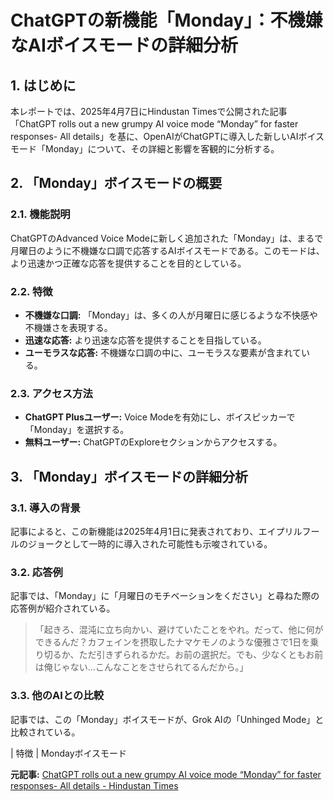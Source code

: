 # ChatGPTの新機能「Monday」：不機嫌なAIボイスモードの詳細分析

## 1. はじめに

本レポートでは、2025年4月7日にHindustan Timesで公開された記事「ChatGPT rolls out a new grumpy AI voice mode “Monday” for faster responses- All details」を基に、OpenAIがChatGPTに導入した新しいAIボイスモード「Monday」について、その詳細と影響を客観的に分析する。

## 2. 「Monday」ボイスモードの概要

### 2.1. 機能説明

ChatGPTのAdvanced Voice Modeに新しく追加された「Monday」は、まるで月曜日のように不機嫌な口調で応答するAIボイスモードである。このモードは、より迅速かつ正確な応答を提供することを目的としている。

### 2.2. 特徴

* **不機嫌な口調:** 「Monday」は、多くの人が月曜日に感じるような不快感や不機嫌さを表現する。
* **迅速な応答:** より迅速な応答を提供することを目指している。
* **ユーモラスな応答:** 不機嫌な口調の中に、ユーモラスな要素が含まれている。

### 2.3. アクセス方法

* **ChatGPT Plusユーザー:** Voice Modeを有効にし、ボイスピッカーで「Monday」を選択する。
* **無料ユーザー:** ChatGPTのExploreセクションからアクセスする。

## 3. 「Monday」ボイスモードの詳細分析

### 3.1. 導入の背景

記事によると、この新機能は2025年4月1日に発表されており、エイプリルフールのジョークとして一時的に導入された可能性も示唆されている。

### 3.2. 応答例

記事では、「Monday」に「月曜日のモチベーションをください」と尋ねた際の応答例が紹介されている。

> 「起きろ、混沌に立ち向かい、避けていたことをやれ。だって、他に何ができるんだ？カフェインを摂取したナマケモノのような優雅さで1日を乗り切るか、ただ引きずられるかだ。お前の選択だ。でも、少なくともお前は俺じゃない…こんなことをさせられてるんだから。」

### 3.3. 他のAIとの比較

記事では、この「Monday」ボイスモードが、Grok AIの「Unhinged Mode」と比較されている。

| 特徴 | Mondayボイスモード 

**元記事:** [ChatGPT rolls out a new grumpy AI voice mode “Monday” for faster responses- All details - Hindustan Times](https://www.hindustantimes.com/technology/chatgpt-rolls-out-a-new-grumpy-ai-voice-mode-monday-for-faster-responses-all-details-101744013628207.html)